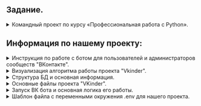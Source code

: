 ## Задание.
<details>
    <summary>Командный проект по курсу «Профессиональная работа с Python».</summary>
    
## VKinder

### Цель проекта

Цель командного проекта — разработать программу-бота для взаимодействия с базами данных социальной сети. Бот будет предлагать различные варианты людей для знакомств в социальной сети ВКонтакте в виде диалога с пользователем.

Вам предстоит:

- разработать программу-бота на Python,
- спроектировать и реализовать базу данных (БД) для программы,
- настроить взаимодействие бота с ВКонтакте,
- написать документацию по использованию программы.

В результате выполнения этого задания вы:

- получите практический опыт работы в команде;
- прокачаете навыки коммуникации и умение выполнять задачи в срок;
- закрепите навыки работы с GitHub и программирования на языке Python;
- разработаете с нуля полноценный программный продукт, который можно будет добавить в портфолио бэкенд-разработчика.

------

### Чеклист готовности к работе над проектом

1. Изучили «Инструкцию по выполнению командного проекта» и «Правила работы в команде» в личном кабинете.
2. Знаете, кто с вами в команде.
3. Познакомились со своей командой и определились, каким способом будете общаться: переписка в любом мессенджере, видеозвонки.
4. Договорились, кто будет размещать общий репозиторий проекта и отправлять его на проверку.
5. У вас установлен Python 3.x и любая IDE. Мы рекомендуем работать с Pycharm.
6. Компьютер настроен для работы с БД PostgreSQL.
7. Установлен git и создан аккаунт на GitHub.
8. Создана группа в ВКонтакте, от имени которой будет общаться разрабатываемый бот. Инструкцию можно посмотреть [здесь](https://github.com/s-alex-developer/github.com_supporting-files/blob/main/Group_work_VKinder/tasks/group_settings.md).

Если все этапы чеклиста пройдены, можно стартовать работу над проектом. Успехов в работе.

------

### Инструменты / дополнительные материалы, которые пригодятся для выполнения задания

1. [Python](https://www.python.org/) + IDE ([Pycharm](https://www.jetbrains.com/ru-ru/pycharm/download)).
2. [Git](https://git-scm.com/) + [GiHhub](https://github.com/).
3. [Postgre](https://www.postgresql.org/) + [PgAdmin](https://www.pgadmin.org/).
4. [ВКонтакте](https://vk.com/).

------

### Инструкция для работы над проектом

Нужно разработать программу-бота, который выполняет действия:

1. Используя информацию (возраст, пол, город) о пользователе, который общается с ботом в ВКонтакте, сделать поиск других пользователей ВКонтакте для знакомств.
2. У тех людей, которые подошли под критерии поиска, получить три самые популярные фотографии в профиле. Популярность определяется по количеству лайков.
3. Выводить в чат с ботом информацию о пользователе в формате:
```
- имя и фамилия,
- ссылка на профиль,
- три фотографии в виде attachment(https://dev.vk.com/method/messages.send).
```
4. Должна быть возможность перейти к следующему человеку с помощью команды или кнопки.
5. Сохранить пользователя в список избранных.
6. Вывести список избранных людей.

*Обратите внимание: токен для ВКонтакте можно получить, выполнив [инструкцию](https://docs.google.com/document/d/1_xt16CMeaEir-tWLbUFyleZl6woEdJt-7eyva1coT3w/edit?usp=sharing).*

------

### Roadmap и распределение задач в команде

Работа над проектом рассчитана на 10 дней для команды из 2-3 человек. Для планирования времени рекомендуем опираться на roadmap. Придерживайтесь следующего деления проекта на этапы и задачи участников.

<details>
  <summary> 1. Вариант для команды из 2 участников</summary>

  ### Roadmap:
  
  ![image](https://github.com/s-alex-developer/github.com_supporting-files/blob/main/Group_work_VKinder/tasks/2_ppl.png)
  
### 1 этап:
1. Участник А. Создайте общий репозиторий на GitHub. Для предоставления доступа другим участникам нужно зайти в `Settings` репозитория проекта, найти раздел `Collaborators`, кликнуть по кнопке `Add people`, добавить ник напарника и выбрать роль `Admin`.
2. Участник Б. Спроектируйте БД. В БД должно быть создано минимум 3 таблицы. 
### 2 этап:
1. Участник А. Разработайте взаимодействие с ВКонтакте для получения информации о пользователях и их фотографий. Можно использовать готовые библиотеки.
2. Участник Б. Реализуйте БД для программы с помощью PostgreDB. Приложите скрипты для создания таблиц, чтобы преподаватель смог создать у себя БД. Можно использовать ORM.
### 3 этап:	
1. Участник А.
  - Разработайте взаимодействие с ботом. Можно воспользоваться этим шаблоном (удалил, чтобы не подсматривать). Будет плюсом, если вы добавите кнопки для более удобного взаимодействия с пользователем. 
  - Подготовьте проект к сдаче курсовой работы. Исправьте ошибки.
2. Участник Б.
  - Реализуйте интеграцию бота и БД. Напишите документацию. 
  - Подготовьте проект к сдаче курсовой работы. Исправьте ошибки.

------
  
</details>

<details>
  <summary> 2. Вариант для команды из 3 участников</summary>
  
   ### Roadmap:
  
  ![image](https://github.com/s-alex-developer/github.com_supporting-files/blob/main/Group_work_VKinder/tasks/3_ppl.png)
  
### 1 этап:

1. Участник А. Создайте общий репозиторий на GitHub. Для предоставления доступа другим участникам нужно зайти в `Settings` репозитория проекта, найти раздел `Collaborators`, кликнуть по кнопке `Add people`, добавить ник напарника и выбрать роль `Admin`.
2. Участник Б. Спроектируйте БД. В БД должно быть создано минимум 3 таблицы. 
3. Участник B. Разработайте взаимодействие с ВКонтакте для получения информации о пользователях и их фотографий. Можно использовать готовые библиотеки.
### 2 этап:
1. Участник А. Разработайте взаимодействие с ботом. Можно воспользоваться этим шаблоном (удалил, чтобы не подсматривать). Будет плюсом, если вы добавите кнопки для более удобного взаимодействия с пользователем.
2. Участник Б. Реализуйте БД для программы с помощью PostgreDB. Приложите скрипты для создания таблиц, чтобы преподаватель смог создать у себя БД. Можно использовать ORM.
3. Участник B. Реализуйте интеграцию бота и БД.
### 3 этап:	
1. Участник A. Подготовьте проект к сдаче курсовой работы. Исправьте ошибки.
2. Участник Б. Подготовьте проект к сдаче курсовой работы. Исправьте ошибок.
3. Участник В. Напишите документацию.
    
</details>

-----
  
### Дополнительные требования к проекту (не обязательны для получения зачёта)

1. Получать токен от пользователя с нужными правами.
2. Добавлять человека в чёрный список, чтобы он больше не попадался при поиске, используя БД.
3. Создать кнопки в чате для взаимодействия с ботом.
4. Добавить возможность ставить/убирать лайк выбранной фотографии.
5. К списку фотографий из аватарок добавлять список фотографий, где отмечен пользователь.
6. В ВКонтакте максимальная выдача при поиске — 1 000 человек. Подумайте, как это ограничение можно обойти.
7. Можно усложнить поиск, добавив поиск по интересам. Разбор похожих интересов — группы, книги, музыка — нужно будет провести с помощью анализа текста.
8. У каждого критерия поиска должны быть свои веса, то есть совпадение по возрасту должно быть важнее общих групп, интересы по музыке — важнее книг, наличие общих друзей — важнее возраста и т. д.

------

### Правила сдачи работы

- разработан бот, и все части кода объединены в главной ветке (master/main);
- один из участников команды добавил ссылку на публичный репозиторий в личном кабинете в поле «Ссылка на решение» и в поле «Отправить на проверку эксперту» проставил галочку.

------

### Критерии оценки

Зачёт по разработанному проекту ставится, если созданный программный продукт соответствует критериям:

1. Отсутствуют ошибки (traceback) во время выполнения программы.
2. Результат программы записывается в БД. Количество таблиц должно быть не меньше трёх. Приложена схема БД.
3. Программа добавляет человека в избранный список, используя БД.
4. Программа декомпозирована на функции/классы/модули/пакеты.
5. Написана документация по использованию программы.
6. Код программы удовлетворяет PEP8. Перед отправкой решения на проверку проверьте код с помощью линтеров.

Зачёт ставится всем студентам-участникам команды при выполнении всех требований командного проекта.



</details>


## Информация по нашему проекту:
<details>
    <summary>Инструкция по работе с ботом для пользователей и администраторов сообществ "ВКонтакте".</summary>

### - Администратору сообщества ВК.

**Для начала использования бота в чатах сообщества "ВКонтакте" необходимо:**

1. Произветси настройку сообщества ВК и получить токен доступа, для подключения бота.
2. База данных подключена и настроена, все таблицы созданы. (*На персональном компьютере или удаленном сервере*).
3. Основной скрипт ВК бота должен быть запущен. (*На персональном компьютере или удаленном сервере*).


### - Пошаговая инструкция пользователю ВК бота.
1. Вступаем в сообщество, где реализована возможность использования данного ВК бота и нажимае кнопку "Сообщение":
   
![](https://github.com/s-alex-developer/github.com_supporting-files/blob/main/Group_work_VKinder/README_and_img/user_guide/1.png)

***

2. Вводим любое сообщение для активации работы бота:
   
![](https://github.com/s-alex-developer/github.com_supporting-files/blob/main/Group_work_VKinder/README_and_img/user_guide/2.png)

***

3. Возвращаемся в на главную стринцу своего профила ВК и переходимв раздел "Мессенджер":
   
![](https://github.com/s-alex-developer/github.com_supporting-files/blob/main/Group_work_VKinder/README_and_img/user_guide/3.png)

***
4. Если бот настроен верно и активен, будет предложено нажать на кнопку "Начать поиск".

![](https://github.com/s-alex-developer/github.com_supporting-files/blob/main/Group_work_VKinder/README_and_img/user_guide/4.png)

***
5. Далее в формате диалога с ботом будет необходимо ответить на три вопроса и указать город, пол кандидатов и их возрастной диапазон.
 
   По этим трём параметрам будет осуществлен подбор профилей пользователей "ВКонтакте", нажимаем на кнопку "Просмотреть результаты", чтобы продолжить.

![](https://github.com/s-alex-developer/github.com_supporting-files/blob/main/Group_work_VKinder/README_and_img/user_guide/5.png)

***
6. Отлично! Мы получили первый результат поиска: Имя, Фамилию пользователя, ссылку на профиль "ВКонтакте" и три самые популярные фотографии профиля, имеющие наибольшее колличество "лайков.
      
![](https://github.com/s-alex-developer/github.com_supporting-files/blob/main/Group_work_VKinder/README_and_img/user_guide/6.png)

***
7. Кнопка "Следующий профиль" позволит увидеть другие результаты поиска.

![](https://github.com/s-alex-developer/github.com_supporting-files/blob/main/Group_work_VKinder/README_and_img/user_guide/9.png)

***
8. При помощи кнопок "Добавить в избранное" и "Просмотреть избранное" мы можем сохранять и просматривать заинтересовавшие нас профили.

   После завершения текущего сеанса поиска избранные профили буду сохранены и Вы сможете вернуться к их просмотру в будущем.
   
![](https://github.com/s-alex-developer/github.com_supporting-files/blob/main/Group_work_VKinder/README_and_img/user_guide/7.png)
***

9. Кнопка "Просмотреть избранное".

![](https://github.com/s-alex-developer/github.com_supporting-files/blob/main/Group_work_VKinder/README_and_img/user_guide/10.png)
***

10. Профили, которые нам показались не интересными можно внести "черный список" нажатием кнопки "Игнорировать профиль".

![](https://github.com/s-alex-developer/github.com_supporting-files/blob/main/Group_work_VKinder/README_and_img/user_guide/8.png)
***

11. Если Вы уже отметили какой-то профиль как "Избранный" или "Игнорируемый", то при запуске следующего сеанса поиска этот профиль не попадет в результаты и повторно показан не будет.

    После нажатия кнопок "Добавить в избранное" или "Игнорировать профиль" автоматически будет загружен и показан следующий результат поиска.

***
12. Нажатие кнопки "Завершить поиск" прекращает текущую сессию поиска, удаляет не сохраненные результаты поиска из памяти и возвращает нас в начало беседы с ВК ботом.
    
![](https://github.com/s-alex-developer/github.com_supporting-files/blob/main/Group_work_VKinder/README_and_img/user_guide/11.png)

***
## *Удачных поисков! Кто ищет, тот обязательно найдет!!!*

</details>

<details>
    <summary>Визуализация алгоритма работы проекта "Vkinder".</summary>

![image](https://github.com/s-alex-developer/github.com_supporting-files/blob/main/Group_work_VKinder/README_and_img/diagram_1.png)

</details>


<details>
    <summary> Структура БД и основная информация. </summary>

![image](https://github.com/s-alex-developer/github.com_supporting-files/blob/main/Group_work_VKinder/README_and_img/%D0%A1%D1%82%D1%80%D1%83%D0%BA%D1%82%D1%83%D1%80%D0%B0%20%D0%91%D0%94%20%D0%B8%20%D0%B0%D0%BB%D0%B3%D0%BE%D1%80%D0%B8%D1%82%D0%BC%20%D1%80%D0%B0%D0%B1%D0%BE%D1%82%D1%8B.png)

</details>

<details>
    <summary> Основные файлы проекта "VKinder". </summary>

## Описание модулей и функций:

1 **"Vkinder_bot.py"** - основной модуль проекта, содержащий всю логику работы ВК бота.

    Взаимодействует с модулями:

        1. db_models.py - содержит классы и методы для создания таблиц БД.

        2. db_func.py - содержит функции для работы с Базой данных.

        3. vk_api содержит функции для взаимодействия с VK API.

  ### /application/data_base/...
        
  2. Модуль **"db_models.py"** содержит классы и методы для создания таблиц БД.

    Для создания таблиц в БД необходимо запустить этот модуль и заполнить файл с переменными окружения.

    Состав модуля:

        1. class SearchResults - описывает модель создания таблицы БД "search_results", "Результаты поиска.

        2. class FavoriteProfiles - описывает модель создания таблицы БД 'favorite_profiles', "Избранные профили."

        3. class BlockedProfiles - описывает модель создания таблицы БД 'blocked_profiles', "Игнорируемые профили."

        4. Метод create_tables - создает таблицы в БД используя модели описанные в этом модуле.

        5. Метод delete_tables - удаляет все таблицы БД, созданные при помощи этого модуля.
        
  3. Модуль **"db_func.py"** содержит функции для работы с Базой данных.

    Состав модуля:

        1. Функция create_engine - создает "движок" для открытия рабочей сессии с базой данных.

        2. Функция create_session - открывает сессию работы с базой данных.

        3. Функция add_search_results - выполняет запись одной строки в таблицу БД "search_results"

        4. Функция get_next - выполняет SELECT запрос к таблице БД "search_results", получает одну запись,
           соответсвующую текущему значению параметра "result_id".

        5. Функция add_to_favorite_profiles - выполняет INSERT запрос к таблице БД 'favorite_profiles',
           "Избранные профили", и добавляет в неё одну запись.

        6. Функция add_to_blocked_profiles - выполняет INSERT запрос к таблице БД 'blocked_profiles',
           ("Игнорируемые профили") и добавляет в неё одну запись.

        7. Функция show_favorite_profiles - выполняет SELECT запрос к таблице БД 'favorite_profiles',
           получает из неё все данные, соответствующие параметрам запроса, и возвращает их для последующей отправки
           пользователю ВК.

        8. Функция clean_search_results - удаляет из таблицы БД "search_results" все результаты текущей сессии поиска
           для пользователя ВК соответствующему параметру user_id.

        9. Функция check_in_favorite_profiles - выполняет SELECT запрос к таблице БД 'favorite_profiles',
           "Избранные профили" и проверяет наличие в ней записи, соответствующей условиям запроса.

        10. Функция check_in_blocked_profiles - выполняет SELECT запрос к таблице БД 'blocked_profiles',
            "Заблокированные профили" и проверяет наличие в ней записи, соответствующей условиям запроса.
            
### /application/vk_api/...
4. Модуль **"vk_api.py"** содержит функции для взаимодействия с VK API.

    ```Состав модуля:

    1. Функция get_city_id - позволяет получить id города из БД CC "ВКонтакте" по его названию.

    2. Функция search_profiles - принимает данные запроса от пользователя ВК бота в виде словаря,
        предварительно обработанные функцией get_city_id, выполняет запрос через VK API
        на сервер CC "ВКонтакте".

        Полученные ответ преобразует в список словарей, где каждый элемент списка (словарь) хранит данные
        по одному профилю ВК.

        При каждом последующем вызове данной функции, при помощи метода next(), в качестве результата
        будет возвращаться один элемент списка.

    3. Функция add_profiles_photos - принимает словарь с данными, полученными в результате работы
       функции search_profiles.

       Выполняет запрос через VK API на сервер CC "ВКонтакте".

       Позволяет получить три самые популярные фотографии по кол-ву like'ов для текущего
       профиля ('user_id').

       Производит объединение переданных в функцию и полученных в результате работы функции данных в один словарь.

</details>

<details>
    <summary>Запуск ВК бота и основная логика его работы.</summary>
    
### Для запуска бота на PC необходимо (ОС Windows):

1. Клонировать данный репозиторий: `git clone git@github.com:s-alex-developer/Group_work_VKinder.git`
   
2. Из файла **requirements.txt** установить виртуальное окружение: `pip install -r requirements.txt`

3. Создать базу данных, например: **VKinder_db** (_имя по умолчанию в файле **.env**_)
   
4. Заполнить файл с переменными окружения **.env** - шаблон для данного проекта доступен для скачивания ниже.

6. Для запуска ВК бота будет необходимо:
   
   - Получить ключ доступа к сообществу, от имени которой будет общаться бот. ([инструкция](https://github.com/s-alex-developer/github.com_supporting-files/blob/main/Group_work_VKinder/tasks/group_settings.md))
     
   - Получить токен разработчика "ВКонтакте" ([инструкция](https://docs.google.com/document/d/1_xt16CMeaEir-tWLbUFyleZl6woEdJt-7eyva1coT3w/edit?usp=sharing))
     
7. Создать необходимые для работы бота таблицы в базе данных:
   
   * Для этого нужно запустить модуль `db_models.py`
   * При первом запуске модуля `db_models.py` комментируем вызов функции `#delete_tables()`, чтобы избежать ошибки при попытке удалить несуществующие таблицы в БД. (116-ая строка модуля).
   * Последующие запуски модуля в процессе тестирования и проверки необходимо выполнять с функцией `delete_tables()`

### Логика работы ВК бота и последовательность выполняемых операций:

1. В процессе общения ВК бота и пользователя мы получаем данные, которые будут составлять основные параметры поиска профилей пользователей СС "ВКонтакте":
   - Город
   - Пол
   - Возрастной диапазон

2. Реализована проверка на корректность предоставляемых данных, нельзя передать в запрос несуществующий город или возрастной диапазон, если он не соответсвует предложенному шаблону.

3. Если при вводе данных пользователю допустил ошибку, будет предложено повторить попытку ввода, пока введенные данные не будут корректными.

4. Общение с пользователем ВК реализовано функцией `send_some_msg` (модуль **VKinder_bot.py**), каждый раз в процесе работы скрипта ВК бота, отправляя информационные/навигационные сообщения, результаты поиска или данные из БД текущему пользователю, мы будет выполнять эти операцию при помощи данной функции.

5. Вспомогательные функции `get_user_name_from_vk_id` и `cleans_all_tag_from_str` (модуль **VKinder_bot.py**) - позволяют используя id пользователся, который ведет общение с ботом, получить его имя и использовать в процессе дальнейшего общения в чате сообщества.

6. В результате предварительного этапа общения пользователя и ВК бота у нас формируется следующий формат данных для запроса:

   ```python
   {'user_id': ..., 'city': type_str, 'sex': ..., 'age_from': ..., 'age_to': ...}
   ```

7. Данный словарь мы передаем в качестве аргумента в функцию `get_city_id` (модуль **vk_api.py**), чтобы заменить название города, на его id в БД "ВКонтакте".
   Это будет необходимо для последующего запроса через VK API.

8. Теперь данные для запроса выглядят следующим образом:
   
    ```python
   {'user_id': ..., 'city': type_int, 'sex': ..., 'age_from': ..., 'age_to': ...}
    ```
    
9. Обновленный словарь мы передаем в функцию `search_profiles` (модуль **vk_api.py**)
    - Данная функция выполняет `get`-запросы через `VK API` и мы получаем данные профилей, которые подходят под критерии подбора, заданные пользователем ВК.
    - Дополнительно мы установили в качестве параметров поиска **"открытый профиль"** и **"наличие хотя бы одной фотографии в профиле"**.
    - В результате выполнения и обработки запросов мы получаем список словарей, имеющий следующую структуру:

      ```python
      {'first_name': ...,
      'last_name': ...,
      'photo_href_1': None,
      'photo_href_2': None,
      'photo_href_3': None,
      'result_id': ...,
      'user_id': ...,
      'vk_profile_href': ...}
      ```
    - Так же внутри данной функции реализован генератор.

10. Далее при помощи функции `add_profiles_photos` (модуль **vk_api.py**), мы дополняем полученные ранее данные тремя самыми популярным по колличеству "лайков" фотографиями.
    
    - Данная функция принимает в качестве аргумента результаты работы функции `search_profiles`
      
    - Используя возможности генератора, реализованные в функции `search_profiles` за один вызов функции `add_profiles_photos` мы получаем и наполняем фотографиями всего один профиль, что ускоряет работу и процесс выдачи очередного результата поиска пользователю ВК.

11. На данном этапе нами получены все данные, необходимые для отправки пользователю ВК в качестве результата поиска:

    ```python
    {'first_name': 'Жанна',
     'last_name': 'Мидлтон',
     'photo_href_1': 'photo441843197_457239518',
     'photo_href_2': None,
     'photo_href_3': None,
     'result_id': 1,
     'user_id': 441843197,
     'vk_profile_href': 'https://vk.com/id441843197'}
     ```
12. При помощи функции `add_to_favorite_profiles` (модуль **db_func.py**) производим запись текущего/очередного результата поиска в таблицу БД `"search_results"`.
    
    - Все данные в таблице `"search_results"` храняться только для текущей сессии поиска и будут автоматичесски удалены после ее завершения.
      
13. Далее функцией `get_next` (модуль **db_func.py**) мы производит извлечение текущего результата поиска из таблицы `"search_results"` и приводим данные в пригодный формат, для отправки пользователю ВК.
    
      - В результате работы функции `get_next` мы получаем список словарей:

         ```python
         [
            {'1': f'{c.first_name} {c.last_name} \n{c.vk_profile_href}'},
            {'2': f'{c.photo_href_1},{c.photo_href_2},{c.photo_href_3}'},
            {'user_id': f'{user_id}', 'vk_profile_href': f'{c.vk_profile_href}', 'first_name': f'{c.first_name}',
             'last_name': f'{c.last_name}', 'photo_href_1': f'{c.photo_href_1}', 'photo_href_2': f'{c.photo_href_2}',
             'photo_href_3': f'{c.photo_href_3}'}
         ]
         ```
      - Первые два элемента списка с индексами 0 и 1 используются для формирования и отправки очередного результата поиска пользователю ВК бота.
     
      - Третий элемент списка с индексом 2 содержит все необходимые данные в установленном формате, для записи текущего результата поиска
     в таблицы `'favorite_profiles'` и `'blocked_profiles'`, **"Избранные"** и **"Игнорируемые"** пользователи соответственно.
     
14. Каждый раз перед отправкой очередного результата поиска пользователю ВК производится проверка:

    - Функция `check_in_favorite_profiles` (модуль **db_func.py**) - проверяет наличие текущего пользователя в таблице БД `'favorite_profiles'` - **"Избранные профили"**.
      
    - Функция `check_in_blocked_profiles` (модуль **db_func.py**) - проверяет наличие текущего пользователя в таблице БД `'blocked_profiles'` - **"Игнорируемые профили"**.
      
    - Если профиль был ранее добавлен текущим пользователем ВК в **"Избранные профили"** или **"Игнорируемые профили"** то повторно показан он не будет.
      
    - Автоматически будет вызвана функция `get_next` (модуль **db_func.py**) и мы перейдем к следующему результату поиска.
      
    - Проверка будет производится до тех пор, пока мы не дойдем до профиля, который не никак ранее не был отмечен текущим пользователем ВК.

15. Просматриваемый в данный момент пользователем ВК результат поиска, может быть добавлен в **"Избранные профили"** или **"Игнорируемые профили"**:

    - Функция `add_to_favorite_profiles` (модуль **db_func.py**) - добавляет текущий результат поиска в таблицу БД `"favorite_profiles"` - **"Избранные профили"**.
      
    - Функция `add_to_blocked_profiles` (модуль **db_func.py**) - добавляет текущий результат поиска в таблицу БД `"blocked_profiles"` - **"Игнорируемые профили"**.
   
    - По завершению работы функции `add_to_favorite_profiles` или `add_to_blocked_profiles` автоматически будет вызвана функция `get_next` (модуль **db_func.py**) и мы перейдем к следующему результату поиска.

16. Функция `show_favorite_profiles` (модуль **db_func.py**) - выгружает из таблицы БД `"favorite_profiles"` и отправляет текущему пользователю ВК сохраненные ранее результаты поиска, отмеченные им как **"Избранные профили"**.

17. При завершении текущей сессии поиска пользователем ВК нажатием кнопки **"Завершить поиск"**, вызывается функция `cleans_search_results` (модуль **db_func.py**), которая производит удаление всех записанных в рамках данной сессии результатов поиска из таблицы БД `"search_profiles"`.

18. Все записанные данные в таблицах `'favorite_profiles'` и `'blocked_profiles'`, **"Избранные"** и **"Игнорируемые"** профили по завершении текущей сессии поиска остаются на хранении в базе данных.

19. Функции `create_engine` и `create_session` (модуль **db_func.py**) являются вспомогательными, первая создает "движок", а вторая, принимая "движок" в качестве аргумента, открывает рабочую сессию с базой данных для получения, внесени и обновления данных.
    </details>
    
<details>
    <summary>Шаблон файла с переменными окружения .env для нашего проекта. </summary>
    
[Перейти и скачать файл.](https://github.com/s-alex-developer/github.com_supporting-files/blob/main/Group_work_VKinder/files/.env)

</details>
